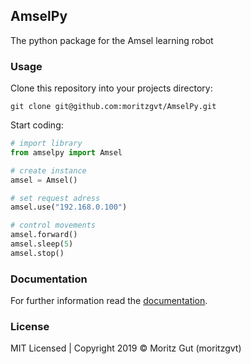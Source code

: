 ## AmselPy
The python package for the Amsel learning robot

### Usage
Clone this repository into your projects directory: 
``` shell
git clone git@github.com:moritzgvt/AmselPy.git
```
Start coding:
``` python
# import library
from amselpy import Amsel

# create instance
amsel = Amsel()

# set request adress
amsel.use("192.168.0.100")

# control movements
amsel.forward()
amsel.sleep(5)
amsel.stop()
```
### Documentation
For further information read the [documentation](https://moritzgvt.github.io/amsel/docs).

### License
MIT Licensed | Copyright 2019 © Moritz Gut (moritzgvt)
